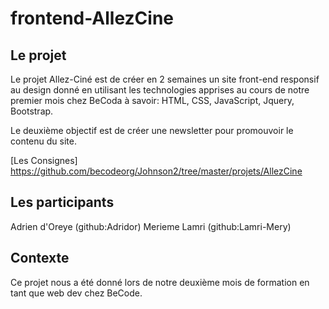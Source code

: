 # frontend-AllezCine

## Le projet

Le projet Allez-Ciné est de créer en 2 semaines un site front-end responsif au design donné en utilisant les technologies apprises au cours de notre premier mois chez BeCoda à savoir: HTML, CSS, JavaScript, Jquery, Bootstrap.

Le deuxième objectif est de créer une newsletter pour promouvoir le contenu du site.

[Les Consignes] https://github.com/becodeorg/Johnson2/tree/master/projets/AllezCine

## Les participants

  Adrien d'Oreye (github:Adridor)
  Merieme Lamri (github:Lamri-Mery)
  
## Contexte
  Ce projet nous a été donné lors de notre deuxième mois de formation en tant que web dev chez BeCode.
